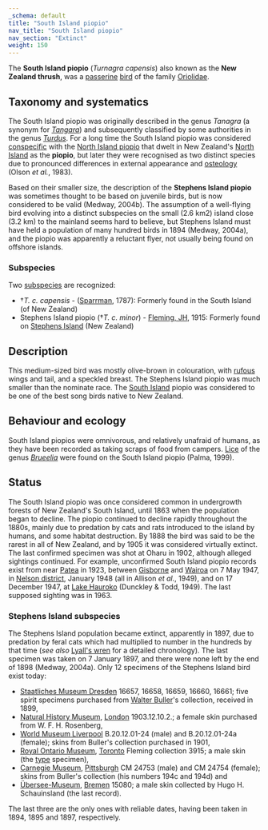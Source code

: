 ```yaml
---
_schema: default
title: "South Island piopio"
nav_title: "South Island piopio"
nav_section: "Extinct"
weight: 150
---
```

                                   



 

The **South Island piopio** (_Turnagra capensis_) also known as the **New Zealand thrush**, was a [passerine](https://en.wikipedia.org/wiki/Passerine) [bird](https://en.wikipedia.org/wiki/Bird) of the family [Oriolidae](https://en.wikipedia.org/wiki/Oriolidae).

Taxonomy and systematics
----------------------------

The South Island piopio was originally described in the genus _Tanagra_ (a synonym for _[Tangara](https://en.wikipedia.org/wiki/Tangara_(genus))_) and subsequently classified by some authorities in the genus _[Turdus](https://en.wikipedia.org/wiki/Turdus)_. For a long time the South Island piopio was considered [conspecific](https://en.wikipedia.org/wiki/Conspecific) with the [North Island piopio](https://en.wikipedia.org/wiki/North_Island_piopio) that dwelt in New Zealand's [North Island](https://en.wikipedia.org/wiki/North_Island) as the **piopio**, but later they were recognised as two distinct species due to pronounced differences in external appearance and [osteology](https://en.wikipedia.org/wiki/Osteology) (Olson _et al._, 1983).

Based on their smaller size, the description of the **Stephens Island piopio** was sometimes thought to be based on juvenile birds, but is now considered to be valid (Medway, 2004b). The assumption of a well-flying bird evolving into a distinct subspecies on the small (2.6 km2) island close (3.2 km) to the mainland seems hard to believe, but Stephens Island must have held a population of many hundred birds in 1894 (Medway, 2004a), and the piopio was apparently a reluctant flyer, not usually being found on offshore islands.

### Subspecies

Two [subspecies](https://en.wikipedia.org/wiki/Subspecies) are recognized:

*   †_T. c. capensis_ - ([Sparrman](https://en.wikipedia.org/wiki/Anders_Sparrman), 1787): Formerly found in the South Island (of New Zealand)
*   Stephens Island piopio (†_T. c. minor_) - [Fleming, JH](https://en.wikipedia.org/wiki/James_Henry_Fleming), 1915: Formerly found on [Stephens Island](https://en.wikipedia.org/wiki/Stephens_Island,_New_Zealand) (New Zealand)

Description
---------------

This medium-sized bird was mostly olive-brown in colouration, with [rufous](https://en.wikipedia.org/wiki/Rufous) wings and tail, and a speckled breast. The Stephens Island piopio was much smaller than the nominate race. The [South Island](https://en.wikipedia.org/wiki/South_Island) piopio was considered to be one of the best song birds native to New Zealand.

Behaviour and ecology
-------------------------

South Island piopios were omnivorous, and relatively unafraid of humans, as they have been recorded as taking scraps of food from campers. [Lice](https://en.wikipedia.org/wiki/Lice) of the genus _[Brueelia](https://en.wikipedia.org/wiki/Brueelia)_ were found on the South Island piopio (Palma, 1999).

Status
----------

The South Island piopio was once considered common in undergrowth forests of New Zealand's South Island, until 1863 when the population began to decline. The piopio continued to decline rapidly throughout the 1880s, mainly due to predation by cats and rats introduced to the island by humans, and some habitat destruction. By 1888 the bird was said to be the rarest in all of New Zealand, and by 1905 it was considered virtually extinct. The last confirmed specimen was shot at Oharu in 1902, although alleged sightings continued. For example, unconfirmed South Island piopio records exist from near [Patea](https://en.wikipedia.org/wiki/Patea) in 1923, between [Gisborne](https://en.wikipedia.org/wiki/Gisborne,_New_Zealand) and [Wairoa](https://en.wikipedia.org/wiki/Wairoa) on 7 May 1947, in [Nelson district](https://en.wikipedia.org/wiki/Nelson,_New_Zealand), January 1948 (all in Allison _et al._, 1949), and on 17 December 1947, at [Lake Hauroko](https://en.wikipedia.org/wiki/Lake_Hauroko) (Dunckley & Todd, 1949). The last supposed sighting was in 1963.

### Stephens Island subspecies

The Stephens Island population became extinct, apparently in 1897, due to predation by feral cats which had multiplied to number in the hundreds by that time (_see also_ [Lyall's wren](https://en.wikipedia.org/wiki/Lyall%27s_wren) for a detailed chronology). The last specimen was taken on 7 January 1897, and there were none left by the end of 1898 (Medway, 2004a). Only 12 specimens of the Stephens Island bird exist today:

*   [Staatliches Museum Dresden](https://en.wikipedia.org/wiki/State_Museum_of_Zoology,_Dresden) 16657, 16658, 16659, 16660, 16661; five spirit specimens purchased from [Walter Buller](https://en.wikipedia.org/wiki/Walter_Buller)'s collection, received in 1899,
*   [Natural History Museum](https://en.wikipedia.org/wiki/Natural_History_Museum,_London), [London](https://en.wikipedia.org/wiki/London) 1903.12.10.2.; a female skin purchased from W. F. H. Rosenberg,
*   [World Museum Liverpool](https://en.wikipedia.org/wiki/World_Museum_Liverpool) B.20.12.01-24 (male) and B.20.12.01-24a (female); skins from Buller's collection purchased in 1901,
*   [Royal Ontario Museum](https://en.wikipedia.org/wiki/Royal_Ontario_Museum), [Toronto](https://en.wikipedia.org/wiki/Toronto) Fleming collection 3915; a male skin (the [type](https://en.wikipedia.org/wiki/Type_(zoology)) specimen),
*   [Carnegie Museum](https://en.wikipedia.org/wiki/Carnegie_Museum_of_Natural_History), [Pittsburgh](https://en.wikipedia.org/wiki/Pittsburgh,_Pennsylvania) CM 24753 (male) and CM 24754 (female); skins from Buller's collection (his numbers 194c and 194d) and
*   [Übersee-Museum](https://en.wikipedia.org/wiki/%C3%9Cbersee-Museum_Bremen), [Bremen](https://en.wikipedia.org/wiki/Bremen_(city)) 15080; a male skin collected by Hugo H. Schauinsland (the last record).

The last three are the only ones with reliable dates, having been taken in 1894, 1895 and 1897, respectively.

